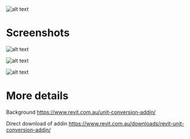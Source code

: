 ![alt text](https://i1.wp.com/www.revit.com.au/wp-content/uploads/2019/04/REVIT_UNIT_TOOL_695.jpg?w=695&ssl=1)

# Screenshots
![alt text](https://i0.wp.com/www.revit.com.au/wp-content/uploads/2019/04/2019-04-24_12-07-11.png?w=397&ssl=1)

![alt text](https://i2.wp.com/www.revit.com.au/wp-content/uploads/2019/04/2019-04-24_11-35-52.png?resize=695%2C370&ssl=1)

![alt text](https://i2.wp.com/www.revit.com.au/wp-content/uploads/2019/04/2019-04-24_11-35-52.png?resize=695%2C370&ssl=1)


# More details
Background
https://www.revit.com.au/unit-conversion-addin/

Direct download of addin
https://www.revit.com.au/downloads/revit-unit-conversion-addin/
